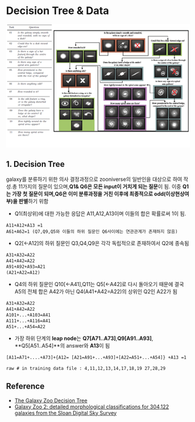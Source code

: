 
# Decision Tree & Data 

![decision tree](./decision_tree.png)

## 1. Decision Tree
galaxy를 분류하기 위한 의사 결정과정으로 zooniverse의 일반인을 대상으로 하여 작성.총 11가지의 질문이 있으며,**Q1& Q6은 모든 input이 거치게 되는 질문**이 됨. 이중 **Q1는 가장 첫 질문이 되며,Q6은 이미 분류과정을 거친 이후에 최종적으로 odd(이상현상여부)을 판별**하기 위함

- Q1(최상위)에 대한 가능한 응답은 A11,A12,A13이며 이들의 합은 확률로써 1이 됨. 
```
A11+A12+A13 =1 
A61+A62=1 (Q7,Q9,Q5와 이들의 하위 질문인 Q6사이에는 연관관계가 존재하지 않음)
```

- Q2[<-A12]의 하위 질문인 Q3,Q4,Q9은 각각 독립적으로 존재하여서 Q2에 종속됨
```
A31+A32=A22 
A41+A42=A22
A91+A92+A93=A21
(A21+A22=A12)
```

- Q4의 하위 질문인 Q10[<-A41],Q11는 Q5[<-A42]로 다시 돌아오기 때문에 결국 A5의 전체 합은 A42가 아닌 Q4(A41+A42=A22)의 상위인 Q2인 A22가 됨
```
A31+A32=A22
A41+A42=A22
A101+...+A103=A41
A111+...+A116=A41
A51+...+A54=A22
```

- 가장 하위 단계의 **leap node**는 **Q7[A71..A73]**,**Q9[A91..A93]**, **Q5[A51..A54]**의 answer와 **A13**이 됨
```
[A11=A71+....+A73]+{A12= [A21=A91+...+A93]+[A22=A51+...+A54]} +A13 =1
```
```
raw # in training data file : 4,11,12,13,14,17,18,19 27,28,29
```


## Reference
- [The Galaxy Zoo Decision Tree](https://www.kaggle.com/c/galaxy-zoo-the-galaxy-challenge/details/the-galaxy-zoo-decision-tree)
-  [Galaxy Zoo 2: detailed morphological classifications for 304,122 galaxies from the Sloan Digital Sky Survey](https://arxiv.org/pdf/1308.3496.pdf)
